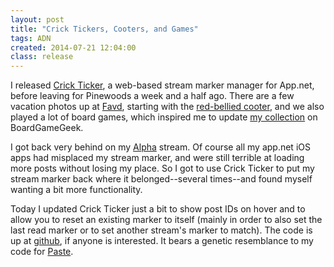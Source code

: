 ```yaml
---
layout: post
title: "Crick Tickers, Cooters, and Games"
tags: ADN
created: 2014-07-21 12:04:00
class: release
---
```

I released [Crick Ticker](http://crick-ticker.mcdemarco.net/), a web-based stream marker manager for App.net, before leaving for Pinewoods a week and a half ago.  There are a few vacation photos up at [Favd](http://favd.net/user/mcdemarco), starting with the [red-bellied cooter](http://favd.net/pic/34966279), and we also played a lot of board games, which inspired me to update [my collection](http://boardgamegeek.com/collection/user/fiddly_bits?own=1&subtype=boardgame&ff=1) on BoardGameGeek.

I got back very behind on my [Alpha](http://alpha.app.net/) stream.  Of course all my app.net iOS apps had misplaced my stream marker, and were still terrible at loading more posts without losing my place.  So I got to use Crick Ticker to put my stream marker back where it belonged--several times--and found myself wanting a bit more functionality.

Today I updated Crick Ticker just a bit to show post IDs on hover and to allow you to reset an existing marker to itself (mainly in order to also set the last read marker or to set another stream's marker to match).  The code is up at [github](https://github.com/mcdemarco/crick-ticker/releases), if anyone is interested.  It bears a genetic resemblance to my code for [Paste](http://paste-app.net/).









